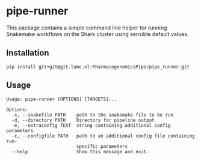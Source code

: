 # pipe-runner

This package contains a simple command line helper for running Snakemake workflows on the Shark cluster using sensible default values.  

## Installation

```
pip install git+git@git.lumc.nl:PharmacogenomicsPipe/pipe_runner.git
```

## Usage

```
Usage: pipe-runner [OPTIONS] [TARGETS]...

Options:
  -s, --snakefile PATH    path to the snakemake file to be run
  -d, --directory PATH    Directory for pipeline output
  -e, --extraconfig TEXT  string containing additional config parameters
  -c, --configfile PATH   path to an additional config file containing run-
                          specific parameters
  --help                  Show this message and exit.
```
